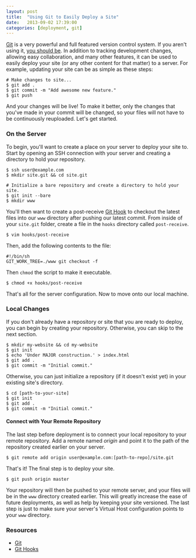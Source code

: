 ```yaml
---
layout: post
title:  "Using Git to Easily Deploy a Site"
date:   2013-09-02 17:39:00
categories: [deployment, git]
---
```


[Git](http://git-scm.com) is a very powerful and full featured version control system. If you aren't using it, [you should be](http://www.makeuseof.com/tag/git-version-control-youre-developer/). In addition to tracking development changes, allowing easy collaboration, and many other features, it can be used to easily deploy your site (or any other content for that matter) to a server. For example, updating your site can be as simple as these steps:

<pre class="highlight"><code class="bash"># Make changes to site...
<span class="dollar">$</span> git add .
<span class="dollar">$</span> git commit -m "Add awesome new feature."
<span class="dollar">$</span> git push</code></pre>

And your changes will be live! To make it better, only the changes that you've made in your commit will be changed, so your files will not have to be continuously reuploaded. Let's get started.

### On the Server

To begin, you'll want to create a place on your server to deploy your site to. Start by opening an SSH connection with your server and creating a directory to hold your repository.

<pre class="highlight"><code class="bash"><span class="dollar">$</span> ssh user@example.com
<span class="dollar">$</span> mkdir site.git && cd site.git

# Initialize a bare repository and create a directory to hold your site.
<span class="dollar">$</span> git init --bare
<span class="dollar">$</span> mkdir www</code></pre>

You'll then want to create a post-receive [Git Hook](http://git-scm.com/book/ch7-3.html) to checkout the latest files into our `www` directory after pushing our latest commit. From inside of your `site.git` folder, create a file in the `hooks` directory called `post-receive`.

<pre class="highlight"><code class="bash"><span class="dollar">$</span> vim hooks/post-receive</code></pre>

Then, add the following contents to the file:

<pre class="highlight"><code class="bash">#!/bin/sh
GIT_WORK_TREE=./www git checkout -f</code></pre>

Then `chmod` the script to make it executable.

<pre class="highlight"><code class="bash"><span class="dollar">$</span> chmod +x hooks/post-receive</code></pre>

That's all for the server configuration. Now to move onto our local machine.

### Local Changes

If you don't already have a repository or site that you are ready to deploy, you can begin by creating your repository. Otherwise, you can skip to the next section.

<pre class="highlight"><code class="bash"><span class="dollar">$</span> mkdir my-website && cd my-website
<span class="dollar">$</span> git init
<span class="dollar">$</span> echo 'Under MAJOR construction.' > index.html
<span class="dollar">$</span> git add .
<span class="dollar">$</span> git commit -m "Initial commit."</code></pre>

Otherwise, you can just initialize a repository (if it doesn't exist yet) in your existing site's directory.

<pre class="highlight"><code class="bash"><span class="dollar">$</span> cd [path-to-your-site]
<span class="dollar">$</span> git init
<span class="dollar">$</span> git add .
<span class="dollar">$</span> git commit -m "Initial commit."</code></pre>

#### Connect with Your Remote Repository

The last step before deployment is to connect your local repository to your remote repository. Add a remote named _origin_ and point it to the path of the repository created earlier on your server.

<pre class="highlight"><code class="bash"><span class="dollar">$</span> git remote add origin user@example.com:[path-to-repo]/site.git</code></pre>

That's it! The final step is to deploy your site.

<pre class="highlight"><code class="bash"><span class="dollar">$</span> git push origin master</code></pre>

Your repository will then be pushed to your remote server, and your files will be in the `www` directory created earlier. This will greatly increase the ease of future deployments, as well as help by keeping your site versioned. The last step is just to make sure your server's Virtual Host configuration points to your `www` directory.

### Resources

* [Git](http://git-scm.org)
* [Git Hooks](http://git-scm.com/book/ch7-3.html)
